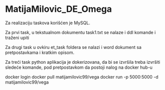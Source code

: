 # MatijaMilovic_DE_Omega

Za realizaciju taskova korišćen je MySQL.

Za prvi task, u tekstualnom dokumentu task1.txt se nalaze i ddl komande i traženi upiti

Za drugi task u ovkiru et_task foldera se nalazi i word dokument sa pretpostavkama i kratkim opisom.

Za treći task python aplikacija je dokerizovana, da bi se izvršila treba izvršiti sledeće komande, pod pretpostavkom da postoji nalog na docker hub-u

docker login
docker pull matijamilovic99/vega
docker run -p 5000:5000 -d matijamilovic99/vega

